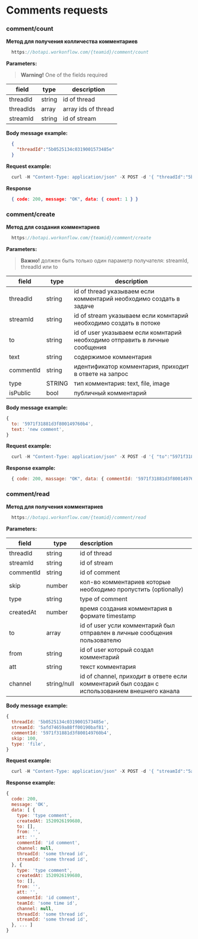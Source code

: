 # Comments requests

### comment/count

**Метод для получения колличества комментариев**

```js
  https://botapi.workonflow.com/{teamid}/comment/count
```


**Parameters:**
> **Warning!** One of the fields required

| field         | type          | description         |
| ------------- |---------------| -----------------   |
| threadId      | string        | id of thread        |
| threadIds     | array         | array ids of thread |
| streamId      | string        | id of stream        |

**Body message example:**

```json
  {
    "threadId":"5b0525134c0319001573485e"
  }
```

**Request example:**
```js
  curl -H "Content-Type: application/json" -X POST -d '{ "threadId":"5b0525134c0319001573485e" }' https://botapi.workonflow.com/333ccc134c0319001573485e/comment/count
```

**Response**

```json
  { code: 200, message: "OK", data: { count: 1 } }
```


### comment/create

**Метод для создания комментариев**

```js
  https://botapi.workonflow.com/{teamid}/comment/create
```

**Parameters:**
> **Важно!** должен быть только один параметр получателя: streamId, threadId или to

| field         | type     | description|
| ------------- |----------|----------------------|
| threadId      |string    | id of thread указываем если комментарий необходимо создать в задаче |
| streamId      |string    | id of stream указываем если комнтарий необходимо создать в потоке |
| to            |string    | id of user указываем если комнтарий необходимо отправить в личные сообщения |
| text          |string    | содержимое комментария |
| commentId     | string | идентификатор комментария, приходит в ответе на запрос |
| type          | STRING  | тип комментария: text, file, image |
| isPublic      | bool     |  публичный комментарий |


**Body message example:**
```js
{
  to: '5971f31881d3f800149760b4',
  text: 'new comment',
}
```

**Request example:**
```js
  curl -H "Content-Type: application/json" -X POST -d '{ "to":"5971f31881d3f800149760b4", "text": "new comment" }' https://botapi.workonflow.com/333ccc134c0319001573485e/comment/create
```

**Response example:**
```js
  { code: 200, massage: "OK", data: { commentId: '5971f31881d3f800149760b4' } }
```

### comment/read

**Метод для получения комментариев**

```js
  https://botapi.workonflow.com/{teamid}/comment/read
```

**Parameters:**

| field         | type          | description|
| ------------- |---------------|:----------------------|
| threadId      | string        | id of thread    |
| streamId      | string        | id of stream    |
| commentId     | string        | id of comment   |
| skip          | number        | кол-во комментариев которые необходимо пропустить (optionally) |
| type          | string        | type of comment |
| createdAt     | number        | время создания комментария в формате timestamp |
| to            | array         | id of user усли комментарий был отправлен в личные сообщения пользователю |
| from          | string        | id of user который создал комментарий |
| att           | string        | текст комментария |
| channel       | string/null   | id of channel, приходит в ответе если комментарий был создан с использованием внешнего канала |

**Body message example:**
```js
{
  threadId: '5b0525134c0319001573485e',
  streamId: '5afd74659a88ff00190baf81',
  commentId: '5971f31881d3f800149760b4',
  skip: 100,
  type: 'file',
}
```

**Request example:**
```js
  curl -H "Content-Type: application/json" -X POST -d '{ "streamId":"5afd74659a88ff00190baf81" }' https://botapi.workonflow.com/333ccc134c0319001573485e/comment/read
```

**Response example:**

```js
{
  code: 200,
  message: 'OK',
  data: [ {
    type: 'type comment',
    createdAt: 1520926199680,
    to: [],
    from: '',
    att: '',
    commentId: 'id comment',
    channel: null,
    threadId: 'some thread id',
    streamId: 'some thread id',
  }, {
    type: 'type comment',
    createdAt: 1520926199680,
    to: [],
    from: '',
    att: '',
    commentId: 'id comment',
    teamId: 'some time id',
    channel: null,
    threadId: 'some thread id',
    streamId: 'some thread id',
  }, ... ]
}
```